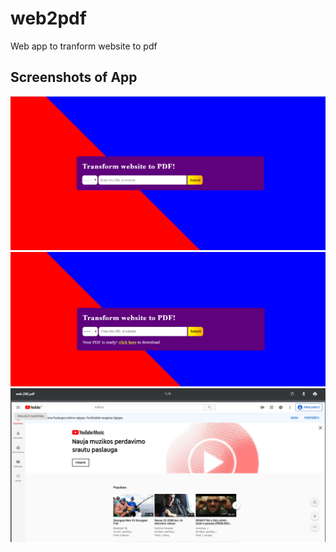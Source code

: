 # web2pdf
Web app to tranform website to pdf

## Screenshots of App
![homepage of app](https://raw.githubusercontent.com/marjen0/web2pdf/master/public/images/1.png)
![generating](https://raw.githubusercontent.com/marjen0/web2pdf/master/public/images/2.png)
![generated pdf](https://raw.githubusercontent.com/marjen0/web2pdf/master/public/images/3.png)